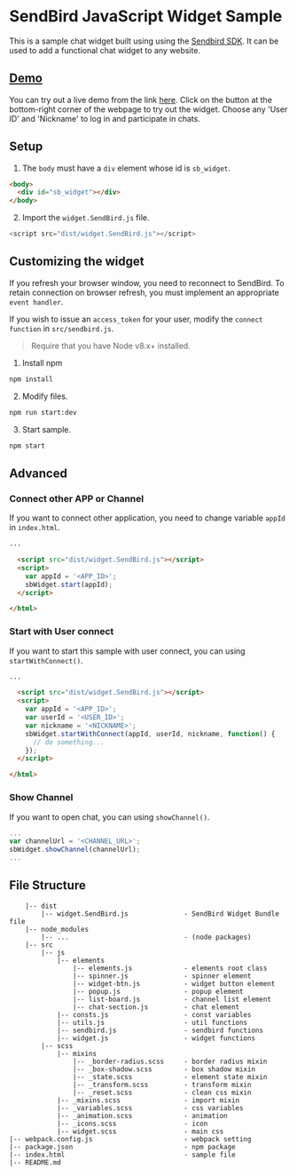 # SendBird JavaScript Widget Sample
This is a sample chat widget built using using the [Sendbird SDK](https://github.com/sendbird/SendBird-SDK-JavaScript). It can be used to add a functional chat widget to any website.


## [Demo](https://sample.sendbird.com/widget/)

You can try out a live demo from the link [here](https://sample.sendbird.com/widget/). Click on the button at the bottom-right corner of the webpage to try out the widget. Choose any 'User ID' and 'Nickname' to log in and participate in chats.


## Setup
1. The `body` must have a `div` element whose id is `sb_widget`.

```html
<body>
  <div id="sb_widget"></div>
</body>
```

<!-- 2. Import the [`Sendbird SDK`](https://github.com/sendbird/SendBird-SDK-JavaScript). -->
2. Import the `widget.SendBird.js` file.
```javascript
<script src="dist/widget.SendBird.js"></script>
```


## Customizing the widget
If you refresh your browser window, you need to reconnect to SendBird. To retain connection on browser refresh, you must implement an appropriate `event handler`.

If you wish to issue an `access_token` for your user, modify the `connect function` in `src/sendbird.js`.

> Require that you have Node v8.x+ installed.
1. Install npm
```bash
npm install
```

2. Modify files.
```bash
npm run start:dev
```

3. Start sample.
```bash
npm start
```

## Advanced
### Connect other APP or Channel
If you want to connect other application, you need to change variable `appId` in `index.html`.

```html
...

  <script src="dist/widget.SendBird.js"></script>
  <script>
    var appId = '<APP_ID>';
    sbWidget.start(appId);
  </script>

</html>
```

### Start with User connect
If you want to start this sample with user connect, you can using `startWithConnect()`.

```html
...

  <script src="dist/widget.SendBird.js"></script>
  <script>
    var appId = '<APP_ID>';
    var userId = '<USER_ID>';
    var nickname = '<NICKNAME>';
    sbWidget.startWithConnect(appId, userId, nickname, function() {
      // do something...
    });
  </script>

</html>
```

### Show Channel
If you want to open chat, you can using `showChannel()`.

```javascript
...
var channelUrl = '<CHANNEL_URL>';
sbWidget.showChannel(channelUrl);
...
```


## File Structure
```
    |-- dist
        |-- widget.SendBird.js              - SendBird Widget Bundle file
    |-- node_modules
        |-- ...                             - (node packages)
    |-- src
        |-- js
            |-- elements
                |-- elements.js             - elements root class
                |-- spinner.js              - spinner element
                |-- widget-btn.js           - widget button element
                |-- popup.js                - popup element
                |-- list-board.js           - channel list element
                |-- chat-section.js         - chat element
            |-- consts.js                   - const variables
            |-- utils.js                    - util functions
            |-- sendbird.js                 - sendbird functions
            |-- widget.js                   - widget functions
        |-- scss
            |-- mixins
                |-- _border-radius.scss     - border radius mixin
                |-- _box-shadow.scss        - box shadow mixin
                |-- _state.scss             - element state mixin
                |-- _transform.scss         - transform mixin
                |-- _reset.scss             - clean css mixin
            |-- _mixins.scss                - import mixin
            |-- _variables.scss             - css variables
            |-- _animation.scss             - animation
            |-- _icons.scss                 - icon
            |-- widget.scss                 - main css
|-- webpack.config.js                       - webpack setting
|-- package.json                            - npm package
|-- index.html                              - sample file
|-- README.md
```
